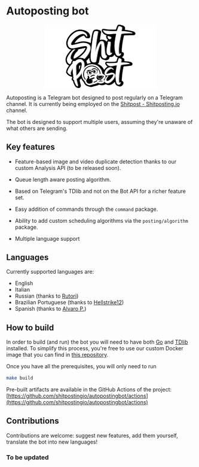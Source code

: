 # Autoposting bot

<p align="center"> 
   <img src="shitpost.png" width="60%">
</p>

Autoposting is a Telegram bot designed to post regularly on a Telegram channel. It is currently being employed on the [Shitpost - Shitposting.io](https://t.me/shitpost) channel.

The bot is designed to support multiple users, assuming they're unaware of what others are sending.

## Key features

- Feature-based image and video duplicate detection thanks to our custom Analysis API (to be released soon).

- Queue length aware posting algorithm.

- Based on Telegram's TDlib and not on the Bot API for a richer feature set.

- Easy addition of commands through the `command` package.

- Ability to add custom scheduling algorithms via the `posting/algorithm` package.

- Multiple language support

## Languages

Currently supported languages are:

- English
- Italian
- Russian (thanks to [Rutori](https://github.com/Rutori))
- Brazilian Portuguese (thanks to [Hellstrike12](https://github.com/hellstrike12))
- Spanish (thanks to [Alvaro P.](https://t.me/Tag_if_magic_stones_dont_drop))

## How to build

In order to build (and run) the bot you will need to have both [Go](https://golang.org/dl/) and [TDlib](https://tdlib.github.io/td/build.html) installed. To simplify this process, you're free to use our custom Docker image that you can find in [this repository](https://github.com/shitpostingio/golang).

Once you have all the prerequisites, you will only need to run

```bash
make build
```

Pre-built artifacts are available in the GitHub Actions of the project: [https://github.com/shitpostingio/autopostingbot/actions](https://github.com/shitpostingio/autopostingbot/actions)

## Contributions

Contributions are welcome: suggest new features, add them yourself, translate the bot into new languages!

### To be updated
